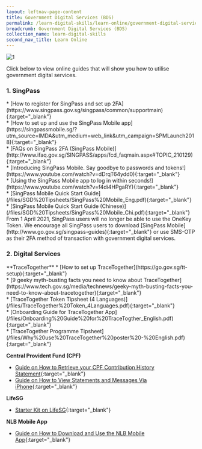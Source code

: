 ```yaml
---
layout: leftnav-page-content
title: Government Digital Services (BDS)
permalink: /learn-digital-skills/learn-online/government-digital-services-bds/
breadcrumb: Government Digital Services (BDS)
collection_name: learn-digital-skills
second_nav_title: Learn Online
---
```

![1](/images/learn-online/government-digital-services.jpg)

Click below to view online guides that will show you how to utilise government digital services.<br>

<h3>1. SingPass</h3>
*  [How to register for SingPass and set up 2FA](https://www.singpass.gov.sg/singpass/common/supportmain){:target="_blank"}<br>
*  [How to set up and use the SingPass Mobile app](https://singpassmobile.sg/?utm_source=IMDA&utm_medium=web_link&utm_campaign=SPMLaunch2018){:target="_blank"}<br>
*  [FAQs on SingPass 2FA (SingPass Mobile)](http://www.ifaq.gov.sg/SINGPASS/apps/fcd_faqmain.aspx#TOPIC_210129){:target="_blank"}<br>
*  [Introducing SingPass Mobile. Say goodbye to passwords and tokens!](https://www.youtube.com/watch?v=dDrqT64ydd0){:target="_blank"}<br>
*  [Using the SingPass Mobile app to log in within seconds!](https://www.youtube.com/watch?v=f4di4HPgaRY){:target="_blank"}<br>
*  [SingPass Mobile Quick Start Guide](/files/SGD%20Tipsheets/SingPass%20Mobile_Eng.pdf){:target="_blank"}<br>
*  [SingPass Mobile Quick Start Guide (Chinese)](/files/SGD%20Tipsheets/SingPass%20Mobile_Chi.pdf){:target="_blank"}<br>
From 1 April 2021, SingPass users will no longer be able to use the OneKey Token. We encourage all SingPass users to download [SingPass Mobile](http://www.go.gov.sg/singpass-guides){:target="_blank"} or use SMS-OTP as their 2FA method of transaction with government digital services.


<h3>2. Digital Services</h3>
**TraceTogether**
* [How to set up TraceTogether](https://go.gov.sg/tt-setup){:target="_blank"}<br>
* [9 geeky myth-busting facts you need to know about TraceTogether](https://www.tech.gov.sg/media/technews/geeky-myth-busting-facts-you-need-to-know-about-tracetogether){:target="_blank"}<br>
* [TraceTogether Token Tipsheet (4 Languages)](/files/TraceTogether%20Token_4Languages.pdf){:target="_blank"}<br>
* [Onboarding Guide for TraceTogether App](/files/Onboarding%20Guide%20for%20TraceTogther_English.pdf){:target="_blank"}<br>
* [TraceTogether Programme Tipsheet](/files/Why%20use%20TraceTogether%20poster%20-%20English.pdf){:target="_blank"}<br>

**Central Provident Fund (CPF)**
* [Guide on How to Retrieve your CPF Contribution History Statement](https://www.sc.com/sg/online-form/cpf-statement/){:target="_blank"}<br>
* [Guide on How to View Statements and Messages Via iPhone](https://www.cpf.gov.sg/Assets/members/Documents/OnlineDemo/iPhone_Statements.mp4){:target="_blank"}

**LifeSG**
* [Starter Kit on LifeSG](/files/SGD%20Tipsheets/LifeSG_Eng.pdf){:target="_blank"}<br>

**NLB Mobile App**
* [Guide on How to Download and Use the NLB Mobile App](https://mobileapp.nlb.gov.sg/){:target="_blank"}<br>

